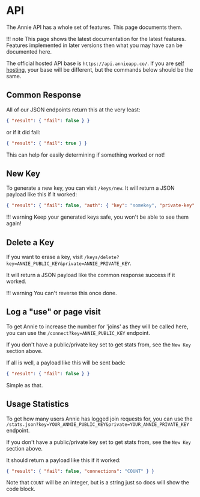 # API

The Annie API has a whole set of features. This page documents them.

!!! note
    This page shows the latest documentation for the latest features.
    Features implemented in later versions then what you may have
    can be documented here.

The official hosted API base is `https://api.annieapp.co/`.
If you are [self hosting](./selfhost.md), your base will be different, but the commands below should be the same.

## Common Response

All of our JSON endpoints return this at the very least:

```json
{ "result": { "fail": false } }
```

or if it did fail:

```json
{ "result": { "fail": true } }
```

This can help for easily determining if something worked or not!

## New Key

To generate a new key, you can visit `/keys/new`. It will return a JSON payload like this if it worked:

```json
{ "result": { "fail": false, "auth": { "key": "somekey", "private-key": "someotherkey" } } }
```

!!! warning
    Keep your generated keys safe,
    you won't be able to see them
    again!

## Delete a Key

If you want to erase a key, visit `/keys/delete?key=ANNIE_PUBLIC_KEY&private=ANNIE_PRIVATE_KEY`.

It will return a JSON payload like the common response success if it worked.

!!! warning
    You can't reverse this once done.

## Log a "use" or page visit

To get Annie to increase the number for 'joins' as they will be called here, you can use the `/connect?key=ANNIE_PUBLIC_KEY` endpoint.

If you don't have a public/private key set to get stats from, see the `New Key` section above.

If all is well, a payload like this will be sent back:

```json
{ "result": { "fail": false } }
```

Simple as that.

## Usage Statistics

To get how many users Annie has logged join requests for, you can use the `/stats.json?key=YOUR_ANNIE_PUBLIC_KEY&private=YOUR_ANNIE_PRIVATE_KEY` endpoint.

If you don't have a public/private key set to get stats from, see the `New Key` section above.

It should return a payload like this if it worked:

```json
{ "result": { "fail": false, "connections": "COUNT" } }
```

Note that `COUNT` will be an integer, but is a string just so docs will show the code block.
